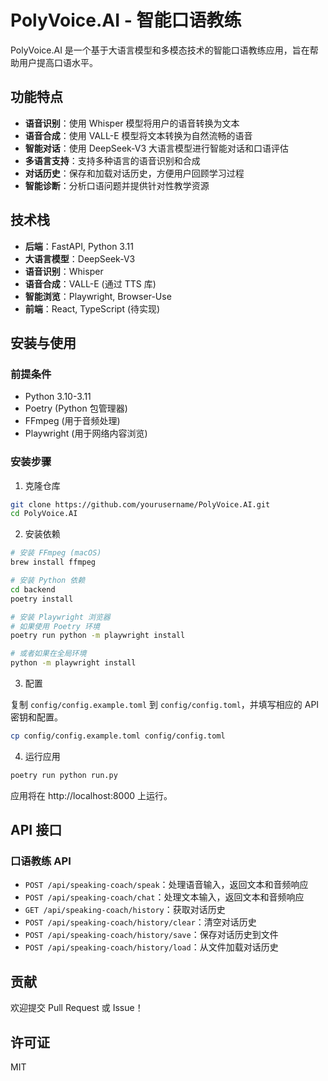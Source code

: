 # PolyVoice.AI - 智能口语教练

PolyVoice.AI 是一个基于大语言模型和多模态技术的智能口语教练应用，旨在帮助用户提高口语水平。

## 功能特点

- **语音识别**：使用 Whisper 模型将用户的语音转换为文本
- **语音合成**：使用 VALL-E 模型将文本转换为自然流畅的语音
- **智能对话**：使用 DeepSeek-V3 大语言模型进行智能对话和口语评估
- **多语言支持**：支持多种语言的语音识别和合成
- **对话历史**：保存和加载对话历史，方便用户回顾学习过程
- **智能诊断**：分析口语问题并提供针对性教学资源

## 技术栈

- **后端**：FastAPI, Python 3.11
- **大语言模型**：DeepSeek-V3
- **语音识别**：Whisper
- **语音合成**：VALL-E (通过 TTS 库)
- **智能浏览**：Playwright, Browser-Use
- **前端**：React, TypeScript (待实现)

## 安装与使用

### 前提条件

- Python 3.10-3.11
- Poetry (Python 包管理器)
- FFmpeg (用于音频处理)
- Playwright (用于网络内容浏览)

### 安装步骤

1. 克隆仓库

```bash
git clone https://github.com/yourusername/PolyVoice.AI.git
cd PolyVoice.AI
```

2. 安装依赖

```bash
# 安装 FFmpeg (macOS)
brew install ffmpeg

# 安装 Python 依赖
cd backend
poetry install

# 安装 Playwright 浏览器
# 如果使用 Poetry 环境
poetry run python -m playwright install

# 或者如果在全局环境
python -m playwright install
```

3. 配置

复制 `config/config.example.toml` 到 `config/config.toml`，并填写相应的 API 密钥和配置。

```bash
cp config/config.example.toml config/config.toml
```

4. 运行应用

```bash
poetry run python run.py
```

应用将在 http://localhost:8000 上运行。

## API 接口

### 口语教练 API

- `POST /api/speaking-coach/speak`：处理语音输入，返回文本和音频响应
- `POST /api/speaking-coach/chat`：处理文本输入，返回文本和音频响应
- `GET /api/speaking-coach/history`：获取对话历史
- `POST /api/speaking-coach/history/clear`：清空对话历史
- `POST /api/speaking-coach/history/save`：保存对话历史到文件
- `POST /api/speaking-coach/history/load`：从文件加载对话历史

## 贡献

欢迎提交 Pull Request 或 Issue！

## 许可证

MIT
